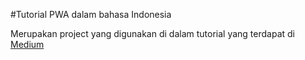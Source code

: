 #Tutorial PWA dalam bahasa Indonesia

Merupakan project yang digunakan di dalam tutorial yang terdapat di [Medium](https://medium.com/@alfrcr/tutorial-pwa-progressive-web-app-bahasa-indonesia-627e1f6810d2)
